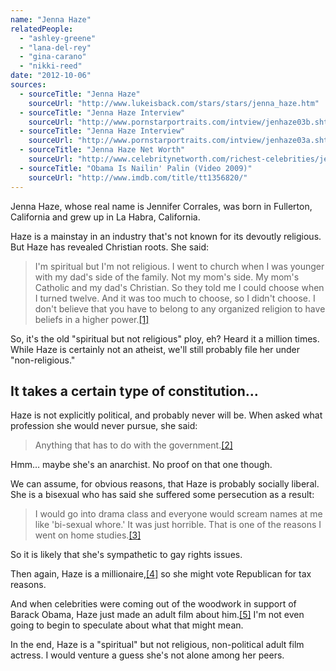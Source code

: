 ```yaml
---
name: "Jenna Haze"
relatedPeople:
  - "ashley-greene"
  - "lana-del-rey"
  - "gina-carano"
  - "nikki-reed"
date: "2012-10-06"
sources:
  - sourceTitle: "Jenna Haze"
    sourceUrl: "http://www.lukeisback.com/stars/stars/jenna_haze.htm"
  - sourceTitle: "Jenna Haze Interview"
    sourceUrl: "http://www.pornstarportraits.com/intview/jenhaze03b.shtm"
  - sourceTitle: "Jenna Haze Interview"
    sourceUrl: "http://www.pornstarportraits.com/intview/jenhaze03a.shtm"
  - sourceTitle: "Jenna Haze Net Worth"
    sourceUrl: "http://www.celebritynetworth.com/richest-celebrities/jenna-haze-net-worth/"
  - sourceTitle: "Obama Is Nailin' Palin (Video 2009)"
    sourceUrl: "http://www.imdb.com/title/tt1356820/"
---
```


Jenna Haze, whose real name is Jennifer Corrales, was born in Fullerton, California and grew up in La Habra, California.

Haze is a mainstay in an industry that's not known for its devoutly religious. But Haze has revealed Christian roots. She said:

>I'm spiritual but I'm not religious. I went to church when I was younger with my dad's side of the family. Not my mom's side. My mom's Catholic and my dad's Christian. So they told me I could choose when I turned twelve. And it was too much to choose, so I didn't choose. I don't believe that you have to belong to any organized religion to have beliefs in a higher power.<a class="source-citation" href="#http://www.lukeisback.com/stars/stars/jenna_haze.htm" title="Jenna Haze">[1]</a>

So, it's the old "spiritual but not religious" ploy, eh? Heard it a million times. While Haze is certainly not an atheist, we'll still probably file her under "non-religious."


## It takes a certain type of constitution…

Haze is not explicitly political, and probably never will be. When asked what profession she would never pursue, she said:

>Anything that has to do with the government.<a class="source-citation" href="#http://www.pornstarportraits.com/intview/jenhaze03b.shtm" title="Jenna Haze Interview">[2]</a>

Hmm… maybe she's an anarchist. No proof on that one though.

We can assume, for obvious reasons, that Haze is probably socially liberal. She is a bisexual who has said she suffered some persecution as a result:

>I would go into drama class and everyone would scream names at me like 'bi-sexual whore.' It was just horrible. That is one of the reasons I went on home studies.<a class="source-citation" href="#http://www.pornstarportraits.com/intview/jenhaze03a.shtm" title="Jenna Haze Interview">[3]</a>

So it is likely that she's sympathetic to gay rights issues.

Then again, Haze is a millionaire,<a class="source-citation" href="#http://www.celebritynetworth.com/richest-celebrities/jenna-haze-net-worth/" title="Jenna Haze Net Worth">[4]</a> so she might vote Republican for tax reasons.

And when celebrities were coming out of the woodwork in support of Barack Obama, Haze just made an adult film about him.<a class="source-citation" href="#http://www.imdb.com/title/tt1356820/" title="Obama Is Nailin&apos; Palin (Video 2009)">[5]</a> I'm not even going to begin to speculate about what that might mean.

In the end, Haze is a "spiritual" but not religious, non-political adult film actress. I would venture a guess she's not alone among her peers.